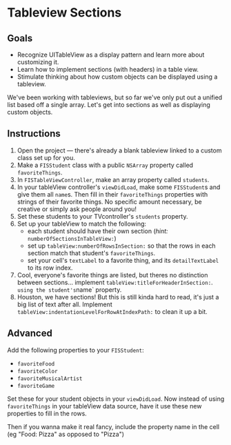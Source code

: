 # Tableview Sections

## Goals
   * Recognize UITableView as a display pattern and learn more about customizing it.
   * Learn how to implement sections (with headers) in a table view.
   * Stimulate thinking about how custom objects can be displayed using a tableview.

We've been working with tableviews, but so far we've only put out a unified list based off a single array. Let's get into sections as well as displaying custom objects.

## Instructions
   1. Open the project — there's already a blank tableview linked to a custom class set up for you.
   2. Make a `FISStudent` class with a public `NSArray` property called `favoriteThings`.
   3. In `FISTableViewController`, make an array property called `students`. 
   4. In your tableView controller's `viewDidLoad`, make some `FISStudent`s and give them all `name`s. Then fill in their `favoriteThings` properties with strings of their favorite things. No specific amount necessary, be creative or simply ask people around you! 
   5. Set these students to your TVcontroller's `students` property.
   6. Set up your tableView to match the following:     
      * each student should have their own section (*hint:* `numberOfSectionsInTableView:`)
      * set up `tableView:numberOfRowsInSection:` so that the rows in each section match that student's `favoriteThings`.
      * set your cell's `textLabel` to a favorite thing, and its `detailTextLabel` to its row index. 
   7. Cool, everyone's favorite things are listed, but theres no distinction between sections... implement `tableView:titleForHeaderInSection:`.
` using the student's `name` property.
   8. Houston, we have sections! But this is still kinda hard to read, it's just a big list of text after all. Implement `tableView:indentationLevelForRowAtIndexPath:` to clean it up a bit.
      
## Advanced
Add the following properties to your `FISStudent`:

   * `favoriteFood`
   * `favoriteColor`
   * `favoriteMusicalArtist`
   * `favoriteGame`

Set these for your student objects in your `viewDidLoad`. Now instead of using `favoriteThings` in your tableView data source, have it use these new properties to fill in the rows.

Then if you wanna make it real fancy, include the property name in the cell (eg "Food: Pizza" as opposed to "Pizza")

